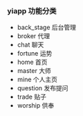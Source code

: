 ### yiapp 功能分类

- back_stage 后台管理
- broker 代理
- chat 聊天
- fortune 运势
- home 首页
- master 大师
- mine 个人主页
- question 发布提问
- trade 贴子
- worship 供奉